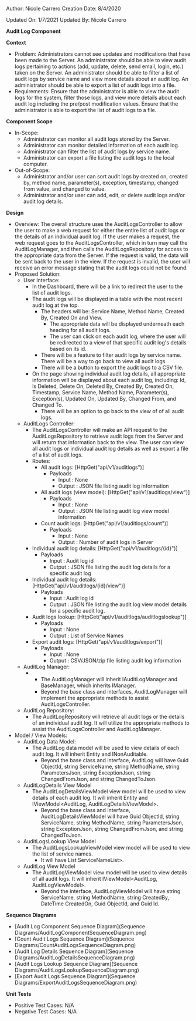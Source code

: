 Author: Nicole Carrero
Creation Date: 8/4/2020

Updated On: 1/7/2021
Updated By: Nicole Carrero

**Audit Log Component**

**Context**

- Problem: Administrators cannot see updates and modifications that have been made to the Server.  An administrator should be able to view audit logs pertaining to actions (add, update, delete, send email, login, etc.) taken on the Server. An administrator should be able to filter a list of audit logs by service name and view more details about an audit log.  An administrator should be able to export a list of audit logs into a file.
- Requirements: Ensure that the administrator is able to view the audit logs for the system, filter those logs, and view more details about each audit log including the pre/post modification values.  Ensure that the administrator is able to export the list of audit logs to a file.

**Component Scope**

- In-Scope:
  - Administrator can monitor all audit logs stored by the Server.
  - Administrator can monitor detailed information of each audit log.
  - Administrator can filter the list of audit logs by service name.
  - Administrator can export a file listing the audit logs to the local computer.
- Out-of-Scope:
  - Administrator and/or user can sort audit logs by created on, created by, method name, parameter(s), exception, timestamp, changed from value, and changed to value.
  - Administrator and/or user can add, edit, or delete audit logs and/or audit log details.

**Design**

- Overview: The overall structure uses the AuditLogsController to allow the user to make a web request for either the entire list of audit logs or the details of an individual audit log.  If the user makes a request, the web request goes to the AuditLogsController, which in turn may call the AuditLogManager, and then calls the AuditLogsRepository for access to the appropriate data from the Server.  If the request is valid, the data will be sent back to the user in the view.  If the request is invalid, the user will receive an error message stating that the audit logs could not be found.
- Proposed Solution:
  - User Interface:
    - In the Dashboard, there will be a link to redirect the user to the list of audit logs.
    - The audit logs will be displayed in a table with the most recent audit log at the top.
      - The headers will be: Service Name, Method Name, Created By, Created On and View.
        - The appropriate data will be displayed underneath each heading for all audit logs.
        - The user can click on each audit log, where the user will be redirected to a view of that specific audit log's details based on its id.
      - There will be a feature to filter audit logs by service name.  There will be a way to go back to view all audit logs.
      - There will be a button to export the audit logs to a CSV file.
    - On the page showing individual audit log details, all appropriate information will be displayed about each audit log, including: Id, Is Deleted, Delete On, Deleted By, Created By, Created On, Timestamp, Service Name, Method Name, Parameter(s), Exception(s), Updated On, Updated By, Changed From, and Changed To.
      - There will be an option to go back to the view of of all audit logs.
  - AuditLogs Controller:
    - The AuditLogsController will make an API request to the AuditLogsRepository to retrieve audit logs from the Server and will return that information back to the view.  The user can view all audit logs or individual audit log details as well as export a file of a list of audit logs.
    - Routes:
      - All audit logs: [HttpGet("api/v1/auditlogs")]
        - Payloads
          - Input : None
          - Output : JSON file listing audit log information
      - All audit logs (view model): [HttpGet("api/v1/auditlogs/view")]
        - Payloads
          - Input : None
          - Output : JSON file listing audit log view model information
      - Count audit logs: [HttpGet("api/v1/auditlogs/count")]
        - Payloads
          - Input : None
          - Output : Number of audit logs in Server
     - Individual audit log details: [HttpGet("api/v1/auditlogs/{id}")]
       - Payloads
         - Input : Audit log id
         - Output : JSON file listing the audit log details for a specific audit log
    - Individual audit log details: [HttpGet("api/v1/auditlogs/{id}/view")]
      - Payloads
        - Input : Audit log id
        - Output : JSON file listing the audit log view model details for a specific audit log.
     - Audit logs lookup: [HttpGet("api/v1/auditlogs/auditlogslookup")]
       - Payloads
         - Input : None
         - Output : List of Service Names
     - Export audit logs: [HttpGet("api/v1/auditlogs/export")]
       - Payloads
         - Input : None
         - Output : CSV/JSON/zip file listing audit log information
  - AuditLog Manager:
    - - The AuditLogManager will inherit IAuditLogManager and BaseManager, which inherits IManager.
      - Beyond the base class and interfaces, AuditLogManager will implement the appropriate methods to assist AuditLogsController.
  - AuditLog Repository:
    - The AuditLogRepository will retrieve all audit logs or the details of an individual audit log.  It will utilize the appropriate methods to assist the AuditLogsController and AuditLogManager.
- Model / View Models:
  - AuditLog Data Model:
    - The AuditLog data model will be used to view details of each audit log.  It will inherit Entity and INonAuditable.
      - Beyond the base class and interface, AuditLog will have Guid ObjectId, string ServiceName, string MethodName, string ParametersJson, string ExceptionJson, string ChangedFromJson, and string ChangedToJson.
  - AuditLogDetails View Model
    - The AuditLogDetailsViewModel view model will be used to view details of each audit log.  It will inherit Entity and IViewModel<AuditLog, AuditLogDetailsViewModel>.
      - Beyond the base class and interface, AuditLogDetailsViewModel will have Guid ObjectId, string ServiceName, string MethodName, string ParametersJson, string ExceptionJson, string ChangedFromJson, and string ChangedToJson.
  - AuditLogsLookup View Model
    - The AuditLogsLookupViewModel view model will be used to view the list of service names.
      - It will have List<string> ServiceNameList>.
  - AuditLog View Model
    - The AuditLogViewModel view model will be used to view details of all audit logs.  It will inherit IViewModel<AuditLog, AuditLogViewModel>.
      - Beyond the interface, AuditLogViewModel will have string ServiceName, string MethodName, string CreatedBy, DateTime CreatedOn, Guid ObjectId, and Guid Id.

**Sequence Diagrams**
- [Audit Log Component Sequence Diagram](Sequence Diagrams/AuditLogComponentSequenceDiagram.png)
- [Count Audit Logs Sequence Diagram](Sequence Diagrams/CountAuditLogsSequenceDiagram.png)
- [Audit Log Details Sequence Diagram](Sequence Diagrams/AuditLogDetailsSequenceDiagram.png)
- [Audit Logs Lookup Sequence Diagram](Sequence Diagrams/AuditLogsLookupSequenceDiagram.png)
- [Export Audit Logs Sequence Diagram](Sequence Diagrams/ExportAuditLogsSequenceDiagram.png)

**Unit Tests**

- Positive Test Cases: N/A
- Negative Test Cases: N/A